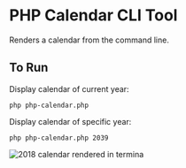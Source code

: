 # PHP Calendar CLI Tool

Renders a calendar from the command line.

## To Run

Display calendar of current year:
```
php php-calendar.php
```

Display calendar of specific year:
```
php php-calendar.php 2039
```

![2018 calendar rendered in termina](https://aalcala.com/public/images/projects/php-calendar-screenshot.png)



